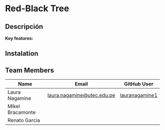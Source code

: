# Red-Black Tree

## Descripción

**Key features:**

## Instalation 

## Team Members 

| Name                | Email                          | GitHub User    |
|---------------------|--------------------------------|----------------|
| Laura Nagamine      | laura.nagamine@utec.edu.pe     | [lauranagamine1](https://github.com/lauranagamine1) |
| Mikel Bracamonte    |  |  |
| Renato García       |        |  |
